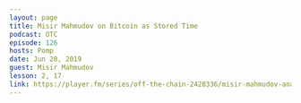 ```yaml
---
layout: page
title: Misir Mahmudov on Bitcoin as Stored Time
podcast: OTC
episode: 126
hosts: Pomp
date: Jun 20, 2019
guest: Misir Mahmudov
lesson: 2, 17
link: https://player.fm/series/off-the-chain-2428336/misir-mahmudov-analyst-at-adaptive-capital-why-bitcoin-is-stored-time
---
```

